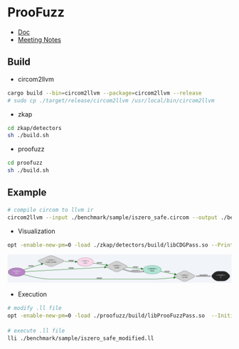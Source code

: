 # ProoFuzz

- [Doc](./doc/)
- [Meeting Notes](./NOTE.md)

## Build

- circom2llvm

```bash
cargo build --bin=circom2llvm --package=circom2llvm --release
# sudo cp ./target/release/circom2llvm /usr/local/bin/circom2llvm
```

- zkap

```bash
cd zkap/detectors
sh ./build.sh
```

- proofuzz

```bash
cd proofuzz
sh ./build.sh
```


## Example

```bash
# compile circom to llvm ir
circom2llvm --input ./benchmark/sample/iszero_safe.circom --output ./benchmark/sample/
```

- Visualization

```bash
opt -enable-new-pm=0 -load ./zkap/detectors/build/libCDGPass.so --PrintGraphviz -S ./benchmark/sample/iszero_safe.ll -o /dev/null 2> ./benchmark/sample/iszero_safe.dot
```

<img src="./benchmark/sample/iszero_safe_graphviz.svg" width=900>


- Execution

```bash
# modify .ll file 
opt -enable-new-pm=0 -load ./proofuzz/build/libProoFuzzPass.so  --InitializeConstraintPass --MainAdderPass -S ./benchmark/sample/iszero_safe.ll -o ./benchmark/sample/iszero_safe_modified.ll

# execute .ll file
lli ./benchmark/sample/iszero_safe_modified.ll
```